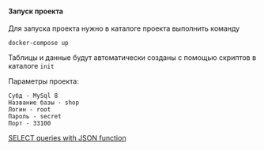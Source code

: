 #### Запуск проекта

Для запуска проекта нужно в каталоге проекта выполнить команду
    
    docker-compose up
    
Таблицы и данные будут автоматически созданы с помощью скриптов в каталоге `init`

Параметры проекта:

    Субд - MySql 8
    Название базы - shop
    Логин - root
    Пароль - secret
    Порт - 33100
    
[SELECT queries with JSON function](https://github.com/websys-forever/work-with-sql/tree/master/with_recursive/queries.sql)


